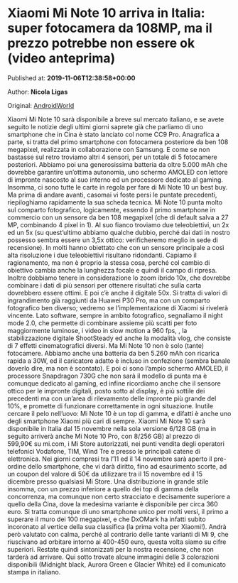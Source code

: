 
# Xiaomi Mi Note 10 arriva in Italia: super fotocamera da 108MP, ma il prezzo potrebbe non essere ok (video anteprima)

Published at: **2019-11-06T12:38:58+00:00**

Author: **Nicola Ligas**

Original: [AndroidWorld](https://www.androidworld.it/2019/11/06/xiaomi-mi-note-10-uscita-italia-678646/)

Xiaomi Mi Note 10 sarà disponibile a breve sul mercato italiano, e se avete seguito le notizie degli ultimi giorni saprete già che parliamo di uno smartphone che in Cina è stato lanciato col nome CC9 Pro. Anagrafica a parte, si tratta del primo smartphone con fotocamera posteriore da ben 108 megapixel, realizzata in collaborazione con Samsung. E come se non bastasse sul retro troviamo altri 4 sensori, per un totale di 5 fotocamere posteriori. Abbiamo poi una generosissima batteria da oltre 5.000 mAh che dovrebbe garantire un’ottima autonomia, uno schermo AMOLED con lettore di impronte nascosto al suo interno ed un processore dedicato al gaming. Insomma, ci sono tutte le carte in regola per fare di Mi Note 10 un best buy. Ma prima di andare avanti, casomai vi foste persi le puntate precedenti, riepiloghiamo rapidamente la sua scheda tecnica.
Mi Note 10 punta molto sul comparto fotografico, logicamente, essendo il primo smartphone in commercio con un sensore da ben 108 megapixel (che di default salva a 27 MP, combinando 4 pixel in 1). Al suo fianco troviamo due teleobiettivi, un 2x ed un 5x (su quest’ultimo abbiamo qualche dubbio, perché dai dati in nostro possesso sembra essere un 3,5x ottico: verificheremo meglio in sede di recensione).
In molti hanno obiettato che con un sensore principale a così alta risoluzione i due teleobiettivi risultano ridondanti. Capiamo il ragionamento, ma non è proprio la stessa cosa, perché col cambio di obiettivo cambia anche la lunghezza focale e quindi il campo di ripresa. Inoltre dobbiamo tenere in considerazione lo zoom ibrido 10x, che dovrebbe combinare i dati di più sensori per ottenere risultati che sulla carta dovrebbero essere ottimi. E poi c’è anche il digitale 50x. Si tratta di valori di ingrandimento già raggiunti da Huawei P30 Pro, ma con un comparto fotografico ben diverso; vedremo se l’implementazione di Xiaomi si rivelerà vincente.
Lato software, sempre in ambito fotografico, segnaliamo il night mode 2.0, che permette di combinare assieme più scatti per foto maggiormente luminose, i video in slow motion a 960 fps, , la stabilizzazione digitale ShootSteady ed anche la modalità vlog, che consiste di 7 effetti cinematografici diversi.
Ma Mi Note 10 non è solo (tante) fotocamere. Abbiamo anche una batteria da ben 5.260 mAh con ricarica rapida a 30W, ed il caricatore adatto è incluso in confezione (sembra banale doverlo dire, ma non è scontato). E poi ci sono l’ampio schermo AMOLED, il processore Snapdragon 730G che non sarà il modello di punta ma è comunque dedicato al gaming, ed infine ricordiamo anche che il sensore ottico per le impronte digitali, posto sotto al display, è più sottile dei precedenti ma con un’area di rilevamento delle impronte più grande del 10%, e promette di funzionare correttamente in ogni situazione. Inutile cercare il pelo nell’uovo: Mi Note 10 è un top di gamma, e difatti è anche uno degli smartphone Xiaomi più cari di sempre.
Xiaomi Mi Note 10 sarà disponibile in Italia dal 15 novembre nella sola versione 6/128 GB (ma in seguito arriverà anche Mi Note 10 Pro, con 8/256 GB) al prezzo di 599,90€ su mi.com, i Mi Store autorizzati, nei punti vendita degli operatori telefonici Vodafone, TIM, Wind Tre e presso le principali catene di elettronica. Nei giorni compresi tra l’11 ed il 14 novembre sarà aperto il pre-ordine dello smartphone, che vi darà diritto, fino ad esaurimento scorte, ad un coupon del valore di 50€ da utilizzare tra il 15 novembre ed il 15 dicembre presso qualsiasi Mi Store.
Una distribuzione in grande stile insomma, con un prezzo inferiore a quello dei top di gamma della concorrenza, ma comunque non certo stracciato e decisamente superiore a quello della Cina, dove la medesima variante è disponibile per circa 360 euro. Si tratta comunque di uno smartphone unico per molti versi, il primo a superare il muro dei 100 megapixel, e che DxOMark ha infatti subito incoronato al vertice della sua classifica (la prima volta per Xiaomi!). Andrà però valutato con calma, perché al contrario delle tante varianti di Mi 9, che riuscivano ad orbitare intorno ai 400-450 euro, questa volta siamo su cifre superiori. Restate quindi sintonizzati per la nostra recensione, che non tarderà ad arrivare. Qui sotto trovate alcune immagini delle 3 colorazioni disponibili (Midnight black, Aurora Green e Glacier White) ed il comunicato stampa in italiano.
